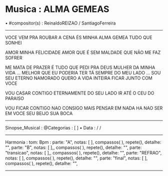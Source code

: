 # Musica : ALMA GEMEAS
• #compositor(s) : ReinaldoREIZAO / SantiagoFerreira

---

VOCE VEM PRA ROUBAR A CENA
ÉS MINHA ALMA GEMEA TUDO QUE SONHEI

AMOR MINHA FELICIDADE
AMOR QUE É SEM MALDADE
QUE NÃO ME FAZ SOFRER

ME MATA DE PRAZER É TUDO QUE PEDI PRA DEUS
MULHER DA MINHA VIDA ... MELHOR QUE EU PODERIA TER
TÁ SEMPRE DO MEU LADO ... SOU SEU ETERNO NAMORADO
QUERO A VIDA INTEIRA FICAR JUNTO COM VOCE

VOU CASAR CONTIGO
ETERNAMENTE DO SEU LADO
IR ATÉ O CEU DO PARAISO

VOU FICAR CONTIGO
NAO CONSIGO MAIS PENSAR EM NADA
HA NAO SER EM VOCE SEU BEIJO SUA BOCA

---

Sinopse_Musical :
@Categorias : [  ]
• Data :  /  /

---
Harmonia :
tom:
Bpm :
parte: "A", notas: [ ], compassos( ),  repete(), detalhe: "",
parte: "B", notas: [ ],, compassos( ),   repete(), detalhe: "",
parte: "transicao", notas: [ ],, compassos( ),   repete(), detalhe: "",
parte: "REFRAO", notas: [  ], compassos( ),   repete(), detalhe: "",
parte: "final", notas: [  ], compassos( ),   repete(), detalhe: "",

---